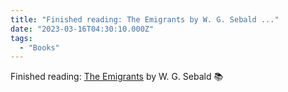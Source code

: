 ```yaml
---
title: "Finished reading: The Emigrants by W. G. Sebald ..."
date: "2023-03-16T04:30:10.000Z"
tags: 
  - "Books"
---
```


Finished reading: [The Emigrants](https://micro.blog/books/9780811221290) by W. G. Sebald 📚
